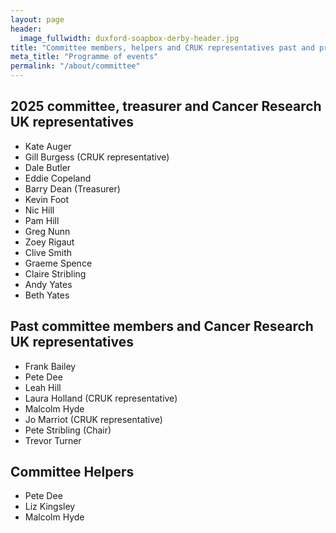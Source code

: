```yaml
---
layout: page
header:
  image_fullwidth: duxford-soapbox-derby-header.jpg
title: "Committee members, helpers and CRUK representatives past and present"
meta_title: "Programme of events"
permalink: "/about/committee"
---
```


## 2025 committee, treasurer and Cancer Research UK representatives

- Kate Auger
- Gill Burgess (CRUK representative)
- Dale Butler
- Eddie Copeland
- Barry Dean (Treasurer)
- Kevin Foot
- Nic Hill
- Pam Hill
- Greg Nunn
- Zoey Rigaut
- Clive Smith
- Graeme Spence
- Claire Stribling
- Andy Yates
- Beth Yates

## Past committee members and Cancer Research UK representatives

- Frank Bailey
- Pete Dee
- Leah Hill
- Laura Holland (CRUK representative)
- Malcolm Hyde
- Jo Marriot (CRUK representative)
- Pete Stribling (Chair)
- Trevor Turner

## Committee Helpers

- Pete Dee
- Liz Kingsley
- Malcolm Hyde

